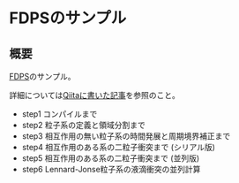 # FDPSのサンプル

## 概要

[FDPS](https://github.com/FDPS/FDPS)のサンプル。

詳細については[Qiitaに書いた記事](http://qiita.com/kaityo256/items/c4955adaad718fd399bc)を参照のこと。

* step1 コンパイルまで
* step2 粒子系の定義と領域分割まで
* step3 相互作用の無い粒子系の時間発展と周期境界補正まで
* step4 相互作用のある系の二粒子衝突まで (シリアル版)
* step5 相互作用のある系の二粒子衝突まで (並列版)
* step6 Lennard-Jonse粒子系の液滴衝突の並列計算